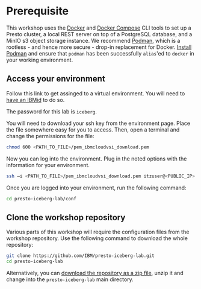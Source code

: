 # Prerequisite

This workshop uses the [Docker](https://docs.docker.com/) and [Docker Compose](https://docs.docker.com/compose/) CLI tools to set up a Presto cluster, a local REST server on top of a PostgreSQL database, and a MinIO s3 object storage instance. We recommend [Podman](https://podman.io/), which is a rootless - and hence more secure - drop-in replacement for Docker. [Install Podman](https://podman.io/docs/installation) and ensure that `podman` has been successfully `alias`'ed to `docker` in your working environment.

## Access your environment

Follow this link to get assinged to a virtual environment. You will need to [have an IBMid](https://urldefense.proofpoint.com/v2/url?u=https-3A__u8160902.ct.sendgrid.net_ls_click-3Fupn-3Du001.WEgFBoj4nWPI2JVlMtlISVaUWb-2D2BKVVRyzKGz4-2D2Fk-2D2BN5gX-2D2Bzbzzuj7knp-2D2BRrBtADnUCKfKzQZMR795EP0qc-2D2BqNMEeXHDUkbIDUbuhAr79fPybqvB1-2D2BwK5D-2D2BGY-2D2FjrblXATO3zDjzELtGvt2mnxmUDfZhzRpe1UzPJ9oWMbsScfMgAiN2cCSzJBW2q3wKQWCTYcvggG70bwHIJNAwLlw2qvmGy7QUV4lz7QxjeuTsXGcQ2zJbdqVO8iEWIkwyEKJVlztaEx-2D2BbOy9NdEtPOrrcVxZGsE0vbOg7ZmofVOIJw-2D2Bi-2D2FUZrkhNv8ZNLbfB5Maega10QcFOd-5F2KNIHf68nrNXZBhbSjT32rtBn8AcSdShM0OFmJCOy-2D2F8mM8KLPVzgoIryCNce9eHb5GAB-2D2FmZxYqUGZQrkV4vr4iiHE5q9m0R5zIZ0xhwrjTZsZk9CpnhbQdF9IHndzCHaGopV4L-2D2Fh3yaQBXhiTw1YmAJFFfk9I906QeRXULRR3gfpEsFKvRUgXDB77xOQKUGntFzlkb-2D2FDi80zmnLU-2D2Bv1DQ37IjLJUfJUd-2D2F3woNREwuju0k5eDkEdg11omP9xazHVGD2n3PNzgYwCMYq7xySb9jnLjM-2D2FU-2D2BIiER5pK2LwF4ctNL34IVShdZfbjSJXZ-2D2FT-2D2FKnEFgsY7Ee1-2D2B0sXHsucf6A0GgSPwV6wSenvCt5YF8PWB80mnsMiGIaAXgPLjDM8h7rBiYGnaDg2vK3uIOtgytMkg-2D3D-2D3D&d=DwMFAg&c=BSDicqBQBDjDI9RkVyTcHQ&r=dIs2381eqVWuNGLqb7ZQ673HFdGQmASi_gH1hQrYTAo&m=T2uF0fYsP5fo-n_b3Z7XO-n-S3wSbm4riV_qoZzc6ogopcUw6yk0637bgFFbOsIX&s=2C6Qc0g6ia89JzvkqhiFUYSwiGQDxWw5MQmV3El0Ha4&e=) to do so.

The password for this lab is `iceberg`.

You will need to download your ssh key from the environment page. Place the file somewhere easy for you to access. Then, open a terminal and change the permissions for the file:

```bash
chmod 600 <PATH_TO_FILE>/pem_ibmcloudvsi_download.pem
```

Now you can log into the environment. Plug in the noted options with the information for your environment.

```bash
ssh –i <PATH_TO_FILE>/pem_ibmcloudvsi_download.pem itzuser@<PUBLIC_IP> -p 2223
```

Once you are logged into your environment, run the following command:

```bash
cd presto-iceberg-lab/conf
```

## Clone the workshop repository

Various parts of this workshop will require the configuration files from the workshop repository. Use the following command to download the whole repository:

```bash
git clone https://github.com/IBM/presto-iceberg-lab.git
cd presto-iceberg-lab
```

Alternatively, you can [download the repository as a zip file](https://codeload.github.com/IBM/presto-iceberg-lab/zip/refs/heads/main), unzip it and change into the `presto-iceberg-lab` main directory.
